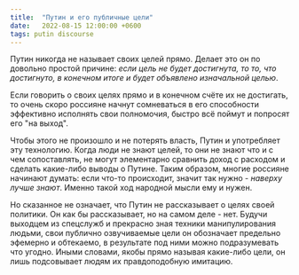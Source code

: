 ```yaml
---
title:  "Путин и его публичные цели"
date:   2022-08-15 12:00:00 +0600
tags: putin discourse
---
```

Путин никогда не называет своих целей прямо. Делает это он по довольно простой причине: _если цель не будет достигнута, то то, что достигнуто, в конечном итоге и будет объявлено изначальной целью_.

Если говорить о своих целях прямо и в конечном счёте их не достигать, то очень скоро россияне начнут сомневаться в его способности эффективно исполнять свои полномочия, быстро всё поймут и попросят его "на выход".

Чтобы этого не произошло и не потерять власть, Путин и употребляет эту технологию. Когда люди не знают целей, то они не знают что и с чем сопоставлять, не могут элементарно сравнить доход с расходом и сделать какие-либо выводы о Путине. Таким образом, многие россияне начинают думать: если что-то происходит, значит так нужно - _наверху лучше знают_. Именно такой ход народной мысли ему и нужен.

Но сказанное не означает, что Путин не рассказывает о целях своей политики. Он как бы рассказывает, но на самом деле - нет. Будучи выходцем из спецслужб и прекрасно зная техники манипулирования людьми, свои публично озвучиваемые цели он обозначает предельно эфемерно и обтекаемо, в результате под ними можно подразумевать что угодно. Иными словами, якобы прямо называя какие-либо цели, он лишь подсовывает людям их правдоподобную имитацию.
